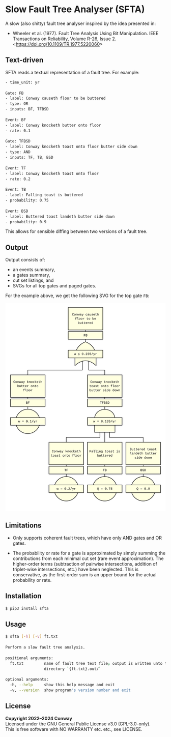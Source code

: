 # Slow Fault Tree Analyser (SFTA)

A slow (also shitty) fault tree analyser inspired by the idea presented in:

- Wheeler et al. (1977). Fault Tree Analysis Using Bit Manipulation.
  IEEE Transactions on Reliability, Volume R-26, Issue 2.
  <<https://doi.org/10.1109/TR.1977.5220060>>


## Text-driven

SFTA reads a textual representation of a fault tree. For example:

```txt
- time_unit: yr

Gate: FB
- label: Conway causeth floor to be buttered
- type: OR
- inputs: BF, TFBSD

Event: BF
- label: Conway knocketh butter onto floor
- rate: 0.1

Gate: TFBSD
- label: Conway knocketh toast onto floor butter side down
- type: AND
- inputs: TF, TB, BSD

Event: TF
- label: Conway knocketh toast onto floor
- rate: 0.2

Event: TB
- label: Falling toast is buttered
- probability: 0.75

Event: BSD
- label: Buttered toast landeth butter side down
- probability: 0.9
```

This allows for sensible diffing between two versions of a fault tree.


## Output

Output consists of:
- an events summary,
- a gates summary,
- cut set listings, and
- SVGs for all top gates and paged gates.

For the example above, we get the following SVG for the top gate `FB`:

<img
  alt="Nice looking SVG showing the example fault tree."
  src="https://raw.githubusercontent.com/yawnoc/sfta/master/demos/readme-example.txt.out/figures/FB.svg"
  width="640">


## Limitations

- Only supports coherent fault trees, which have only AND gates and OR gates.

- The probability or rate for a gate is approximated by simply summing the
  contributions from each minimal cut set (rare event approximation).
  The higher-order terms (subtraction of pairwise intersections, addition of
  triplet-wise intersections, etc.) have been neglected. This is conservative,
  as the first-order sum is an upper bound for the actual probability or rate.


## Installation

```bash
$ pip3 install sfta
```


## Usage

```bash
$ sfta [-h] [-v] ft.txt

Perform a slow fault tree analysis.

positional arguments:
  ft.txt         name of fault tree text file; output is written unto the
                 directory `{ft.txt}.out/`

optional arguments:
  -h, --help     show this help message and exit
  -v, --version  show program's version number and exit
```


## License

**Copyright 2022–2024 Conway** <br>
Licensed under the GNU General Public License v3.0 (GPL-3.0-only). <br>
This is free software with NO WARRANTY etc. etc., see LICENSE. <br>
